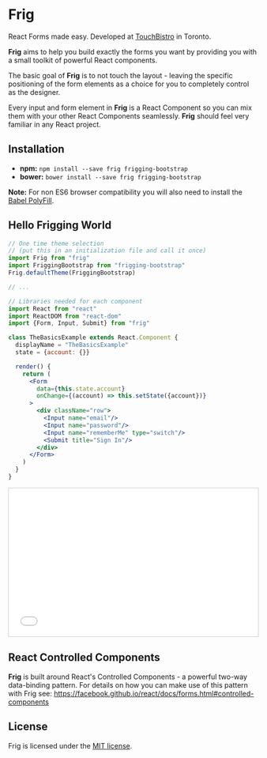 
# Frig

React Forms made easy. Developed at [TouchBistro](http://touchbistro.com/) in Toronto.

**Frig** aims to help you build exactly the forms you want by providing you with a small toolkit of powerful React components.

The basic goal of **Frig** is to not touch the layout - leaving the specific positioning of the form elements as a choice for you to completely control as the designer.

Every input and form element in **Frig** is a React Component so you can mix them with your other React Components seamlessly. **Frig** should feel very familiar in any React project.


## Installation

* **npm:** `npm install --save frig frigging-bootstrap`
* **bower:** `bower install --save frig frigging-bootstrap`

**Note:** For non ES6 browser compatibility you will also need to install the [Babel PolyFill](https://babeljs.io/docs/usage/polyfill/).


## Hello Frigging World

```jsx
// One time theme selection
// (put this in an initialization file and call it once)
import Frig from "frig"
import FriggingBootstrap from "frigging-bootstrap"
Frig.defaultTheme(FriggingBootstrap)

// ...

// Libraries needed for each component
import React from "react"
import ReactDOM from "react-dom"
import {Form, Input, Submit} from "frig"

class TheBasicsExample extends React.Component {
  displayName = "TheBasicsExample"
  state = {account: {}}

  render() {
    return (
      <Form
        data={this.state.account}
        onChange={(account) => this.setState({account})}
      >
        <div className="row">
          <Input name="email"/>
          <Input name="password"/>
          <Input name="rememberMe" type="switch"/>
          <Submit title="Sign In"/>
        </div>
      </Form>
    )
  }
}
```

<iframe src="/frigging-examples/dist/the-basics/" style="
  width: 100%;
  height: 300px;
  border: 1px solid #ccc;
  padding-right: 1px;
"
></iframe>


## React Controlled Components

**Frig** is built around React's Controlled Components - a powerful two-way data-binding pattern. For details on how you can make use of this pattern with Frig see: https://facebook.github.io/react/docs/forms.html#controlled-components

## License

Frig is licensed under the [MIT license](https://raw.githubusercontent.com/TouchBistro/frig/master/LICENSE).
